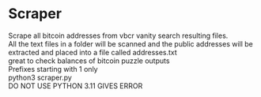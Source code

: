 # Scraper
Scrape all bitcoin addresses from vbcr vanity search resulting files.<br>
All the text files in a folder will be scanned and the public addresses will be extracted and placed into a file called addresses.txt <br>
great to check balances of bitcoin puzzle outputs<br>
Prefixes starting with 1 only<br>
python3 scraper.py<br>
DO NOT USE PYTHON 3.11 GIVES ERROR<br>
